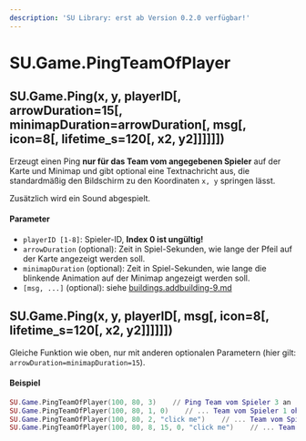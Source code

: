 ```yaml
---
description: 'SU Library: erst ab Version 0.2.0 verfügbar!'
---
```


# SU.Game.PingTeamOfPlayer

## SU.Game.Ping(x, y, playerID\[, arrowDuration=15\[, minimapDuration=arrowDuration\[, msg\[, icon=8\[, lifetime\_s=120\[, x2, y2]]]]]])

Erzeugt einen Ping **nur für das Team vom angegebenen Spieler** auf der Karte und Minimap und gibt optional eine Textnachricht aus, die standardmäßig den Bildschirm zu den Koordinaten `x, y` springen lässt.

Zusätzlich wird ein Sound abgespielt.

#### Parameter

* `playerID [1-8]`: Spieler-ID, **Index 0 ist ungültig!**
* `arrowDuration` (optional): Zeit in Spiel-Sekunden, wie lange der Pfeil auf der Karte angezeigt werden soll.
* `minimapDuration` (optional): Zeit in Spiel-Sekunden, wie lange die blinkende Animation auf der Minimap  angezeigt werden soll.
* `[msg, ...]` (optional): siehe [buildings.addbuilding-9.md](buildings.addbuilding-9.md "mention")



## SU.Game.Ping(x, y, playerID\[, msg\[, icon=8\[, lifetime\_s=120\[, x2, y2]]]]]])

Gleiche Funktion wie oben, nur mit anderen optionalen Parametern (hier gilt: `arrowDuration=minimapDuration=15`).



#### Beispiel

```lua
SU.Game.PingTeamOfPlayer(100, 80, 3)    // Ping Team vom Spieler 3 an (100, 80) für je 15 Sekunden
SU.Game.PingTeamOfPlayer(100, 80, 1, 0)    // ... Team vom Spieler 1 ohne Pfeil, nur Animation auf der Minimap
SU.Game.PingTeamOfPlayer(100, 80, 2, "click me")    // ... Team vom Spieler 2 mit Textausgabe, Bildschirm springt zu den Koordinaten
SU.Game.PingTeamOfPlayer(100, 80, 8, 15, 0, "click me")    // ... Team vom Spieler 8 nur Pfeil und Nachricht
```
